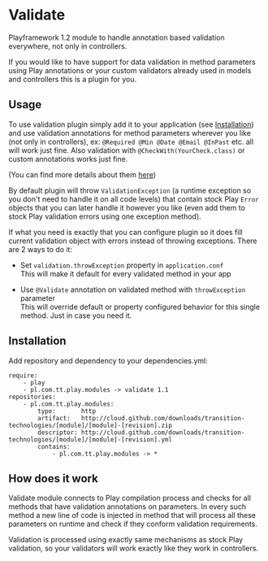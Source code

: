 Validate
=========

Playframework 1.2 module to handle annotation based validation everywhere, not only in controllers.

If you would like to have support for data validation in method parameters using Play annotations
or your custom validators already used in models and controllers this is a plugin for you.

Usage
-----
To use validation plugin simply add it to your application (see [Installation](#Installation))
and use validation annotations for method parameters wherever you like (not only in controllers), ex:
```@Required @Min @Date @Email @InPast``` etc. all will work just fine.
Also validation with ```@CheckWith(YourCheck.class)``` or custom annotations works just fine.

(You can find more details about them [here](http://www.playframework.org/documentation/1.2.5/validation#annotations))

By default plugin will throw ```ValidationException``` (a runtime exception so you don't
need to handle it on all code levels) that contain stock Play ```Error``` objects that you can later handle
it however you like (even add them to stock Play validation errors using one exception method).

If what you need is exactly that you can configure plugin so it does fill current validation object
with errors instead of throwing exceptions. There are 2 ways to do it:

* Set ```validation.throwException``` property in ```application.conf```<br>
This will make it default for every validated method in your app

* Use ```@Validate``` annotation on validated method with ```throwException``` parameter<br>
This will override default or property configured behavior for this single method. Just in case you need it.

Installation
------------
Add repository and dependency to your dependencies.yml:
  
    require:
		- play
		- pl.com.tt.play.modules -> validate 1.1
	repositories:
		- pl.com.tt.play.modules:
			type:       http
			artifact:   http://cloud.github.com/downloads/transition-technologies/[module]/[module]-[revision].zip
			descriptor: http://cloud.github.com/downloads/transition-technologies/[module]/[module]-[revision].yml
			contains:
				- pl.com.tt.play.modules -> *

How does it work
----------------
Validate module connects to Play compilation process and checks for all methods that have validation annotations
on parameters. In every such method a new line of code is injected in method that will process
all these parameters on runtime and check if they conform validation requirements.

Validation is processed using exactly same mechanisms as stock Play validation, so your validators will work
exactly like they work in controllers.

